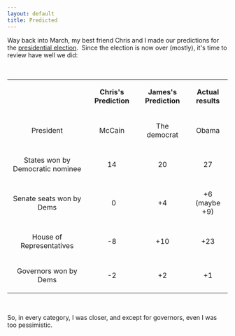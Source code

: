 ```yaml
---
layout: default
title: Predicted
---
```


  <p>Way back into March, my best friend Chris and I made our predictions for the <a href="http://honestillusion.com/blogs/blog_0/archive/2008/03/25/predictions.aspx" target="_blank">presidential election</a>.  Since the election is now over (mostly), it's time to review have well we did:</p>  <p> </p>  <table cellspacing="0" cellpadding="2">     <tr>       <td> </td>        <td>         <p align="center"><strong>Chris's Prediction</strong></p>       </td>        <td>         <p align="center"><strong>James's Prediction</strong></p>       </td>        <td>         <p align="center"><strong>Actual results</strong></p>       </td>     </tr>      <tr>       <td>         <p align="center">President</p>       </td>        <td>         <p align="center">McCain</p>       </td>        <td>         <p align="center">The democrat</p>       </td>        <td>         <p align="center">Obama</p>       </td>     </tr>      <tr>       <td>         <p align="center">States won by Democratic nominee</p>       </td>        <td>         <p align="center"> 14</p>       </td>        <td>         <p align="center">20</p>       </td>        <td>         <p align="center">27</p>       </td>     </tr>      <tr>       <td>         <p align="center">Senate seats won by Dems</p>       </td>        <td>         <p align="center">  0</p>       </td>        <td>         <p align="center">+4</p>       </td>        <td>         <p align="center">+6 (maybe +9)</p>       </td>     </tr>      <tr>       <td>         <p align="center">House of Representatives</p>       </td>        <td>         <p align="center">-8</p>       </td>        <td>         <p align="center">+10</p>       </td>        <td>         <p align="center">+23</p>       </td>     </tr>      <tr>       <td>         <p align="center">Governors won by Dems</p>       </td>        <td>         <p align="center">-2</p>       </td>        <td>         <p align="center">+2</p>       </td>        <td>         <p align="center">+1</p>       </td>     </tr>   </table>  <p> </p>  <p>So, in every category, I was closer, and except for governors, even I was too pessimistic.   </p>